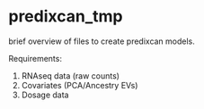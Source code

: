 # predixcan_tmp

brief overview of files to create predixcan models.

Requirements:
1. RNAseq data (raw counts)
2. Covariates (PCA/Ancestry EVs)
3. Dosage data
